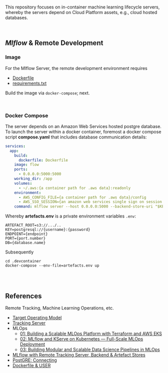 <br>

This repository focuses on in-container machine learning lifecycle servers, whereby the servers depend on Cloud Platform assets, e.g., cloud hosted databases.

<br>

## *Mlflow* & Remote Development

### Image

For the Mlflow Server, the remote development environment requires

* [Dockerfile](/.devcontainer/Dockerfile)
* [requirements.txt](/.devcontainer/requirements.txt)

Build the image via `docker-compose`; next.

<br>

### Docker Compose

The server depends on an Amazon Web Services hosted postgre database.  To launch the server within a docker container, foremost a docker compose script **compose.yaml** that includes database communication details:

```yaml
services:
  app:
    build:
      dockerfile: Dockerfile
    image: flow
    ports:
      - 0.0.0.0:5000:5000
    working_dir: /app
    volumes:
      - ~/.aws:{a container path for .aws data}:readonly
    environment:
      - AWS_CONFIG_FILE={a container path for .aws data}/config
      - AWS_SSO_SESSION={an amazon web services single sign on session name}
    command: mlflow server --host 0.0.0.0:5000 --backend-store-uri "$KEY@$ENDPOINT:$PORT/$DB" --default-artifact-root "$ARTEFACT_ROOT"
```

Whereby **artefacts.env** is a private environment variables `.env`:

```env
ARTEFACT_ROOT=s3://.../..
KEY=postgresql://{username}:{password}
ENDPOINT={endpoint}
PORT={port.number}
DB={database.name}
```

Subsequently

```shell
cd .devcontainer
docker-compose --env-file=artefacts.env up
```

<br>
<br>

## References

Remote Tracking, Machine Learning Operations, etc.

* [Target Operating Model](https://mlflow.org/docs/latest/ml/tracking/#other-tracking-setup)
* [Tracking Server](https://mlflow.org/docs/latest/ml/getting-started/logging-first-model/step1-tracking-server)
* MLOps
  * [01: Building a Scalable MLOps Platform with Terraform and AWS EKS](https://medium.com/@amirrezakha/building-a-scalable-mlops-platform-with-terraform-and-aws-eks-9e1fd953d005)
  * [02: MLflow and KServe on Kubernetes — Full-Scale MLOps Deployment](https://medium.com/@amirrezakha/mlflow-and-kserve-on-kubernetes-full-scale-mlops-deployment-de80b259e412)
  * [03: Building Modular and Scalable Data Science Pipelines in MLOps](https://medium.com/@amirrezakha/building-modular-and-scalable-data-science-pipelines-in-mlops-46e89451bd40)
* [MLflow with Remote Tracking Server, Backend & Artefact Stores](https://medium.com/yelassad/mlflow-with-remote-tracking-server-backend-and-artifact-stores-39912680a464)
* [PostGRE: Connecting](https://docs.aws.amazon.com/AmazonRDS/latest/UserGuide/USER_ConnectToPostgreSQLInstance.html)
* [Dockerfile & USER](https://www.docker.com/blog/understanding-the-docker-user-instruction)

<br>
<br>

<br>
<br>

<br>
<br>

<br>
<br>


